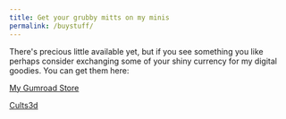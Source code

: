 ```yaml
---
title: Get your grubby mitts on my minis
permalink: /buystuff/
---
```


There's precious little available yet, but if you see something you like perhaps consider exchanging some of your shiny currency for my digital goodies. You can get them here:

[My Gumroad Store](https://renegademinis.gumroad.com/)

[Cults3d](https://cults3d.com/en/users/renegade-minis/3d-models)